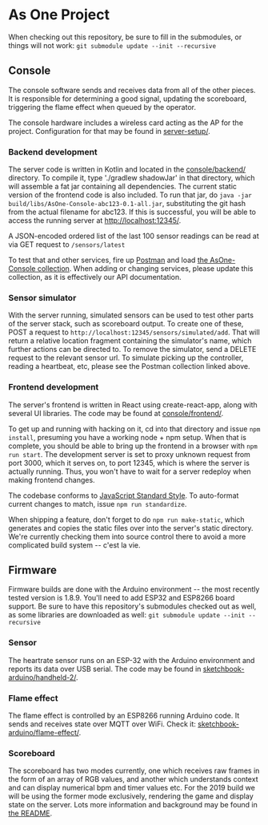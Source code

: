 # As One Project

When checking out this repository, be sure to fill in the submodules, or things will not work: `git submodule update --init --recursive`

## Console

The console software sends and receives data from all of the other pieces. It is responsible for determining a good signal, updating the scoreboard, triggering the flame effect when queued by the operator.

The console hardware includes a wireless card acting as the AP for the project. Configuration for that may be found in [server-setup/](./server-setup/).

### Backend development

The server code is written in Kotlin and located in the [console/backend/](./console/backend/) directory. To compile it, type './gradlew shadowJar' in that directory, which will assemble a fat jar containing all dependencies. The current static version of the frontend code is also included. To run that jar, do `java -jar build/libs/AsOne-Console-abc123-0.1-all.jar`, substituting the git hash from the actual filename for abc123. If this is successful, you will be able to access the running server at [http://localhost:12345/](http://localhost:12345/).

A JSON-encoded ordered list of the last 100 sensor readings can be read at via GET request to `/sensors/latest`

To test that and other services, fire up [Postman](https://www.getpostman.com/) and load [the AsOne-Console collection](./console/AsOne-Console.postman_collection.json). When adding or changing services, please update this collection, as it is effectively our API documentation.

### Sensor simulator

With the server running, simulated sensors can be used to test other parts of the server stack, such as scoreboard output. To create one of these, POST a request to `http://localhost:12345/sensors/simulated/add`. That will return a relative location fragment containing the simulator's name, which further actions can be directed to. To remove the simulator, send a DELETE request to the relevant sensor url. To simulate picking up the controller, reading a heartbeat, etc, please see the Postman collection linked above.

### Frontend development

The server's frontend is written in React using create-react-app, along with several UI libraries. The code may be found at [console/frontend/](./console/frontend/).

To get up and running with hacking on it, cd into that directory and issue `npm install`, presuming you have a working node + npm setup. When that is complete, you should be able to bring up the frontend in a browser with `npm run start`. The development server is set to proxy unknown request from port 3000, which it serves on, to port 12345, which is where the server is actually running. Thus, you won't have to wait for a server redeploy when making frontend changes.

The codebase conforms to [JavaScript Standard Style](https://standardjs.com/). To auto-format current changes to match, issue `npm run standardize`.

When shipping a feature, don't forget to do `npm run make-static`, which generates and copies the static files over into the server's static directory. We're currently checking them into source control there to avoid a more complicated build system -- c'est la vie.

## Firmware

Firmware builds are done with the Arduino environment -- the most recently tested version is 1.8.9. You'll need to add ESP32 and ESP8266 board support. Be sure to have this repository's submodules checked out as well, as some libraries are downloaded as well: `git submodule update --init --recursive`

### Sensor

The heartrate sensor runs on an ESP-32 with the Arduino environment and reports its data over USB serial. The code may be found in [sketchbook-arduino/handheld-2/](./sketchbook-arduino/handheld-2/).

### Flame effect

The flame effect is controlled by an ESP8266 running Arduino code. It sends and receives state over MQTT over WiFi. Check it: [sketchbook-arduino/flame-effect/](./sketchbook-arduino/flame-effect/).

### Scoreboard

The scoreboard has two modes currently, one which receives raw frames in the form of an array of RGB values, and another which understands context and can display numerical bpm and timer values etc. For the 2019 build we will be using the former mode exclusively, rendering the game and display state on the server. Lots more information and background may be found in [the README](./sketchbook-arduino/scoreboard/README.md).
